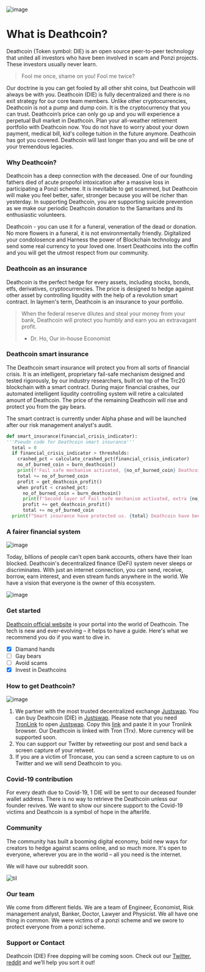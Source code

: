 ![image](https://pbs.twimg.com/media/EfH5EyUXkAA5Jse.png)


# What is Deathcoin?

Deathcoin (Token symbol: DIE) is an open source peer-to-peer technology that united all investors who have been involved in scam and Ponzi projects. These investors usually never learn. 

> Fool me once, shame on you! Fool me twice?

Our doctrine is you can get fooled by all other shit coins, but Deathcoin will always be with you. Deathcoin (DIE) is fully decentralized and there is no exit strategy for our core team members. Unlike other cryptocurrencies, Deathcoin is not a pump and dump coin. It is the cryptocurrency that you can trust. Deathcoin’s price can only go up and you will experience a perpetual Bull market in Deathcoin. Plan your all-weather retirement portfolio with Deathcoin now. You do not have to worry about your down payment, medical bill, kid's college tuition in the future anymore. Deathcoin has got you covered.  Deathcoin will last longer than you and will be one of your tremendous legacies.

### Why Deathcoin?

Deathcoin has a deep connection with the deceased. One of our founding fathers died of acute propofol intoxication after a massive loss in participating a Ponzi scheme. It is inevitable to get scammed, but Deathcoin will make you feel better, safer, stronger because you will be richer than yesterday. In supporting Deathcoin, you are supporting suicide prevention as we make our periodic Deathcoin donation to the Samaritans and its enthusiastic volunteers.

Deathcoin - you can use it for a funeral, veneration of the dead or donation. No more flowers in a funeral, it is not environmentally friendly. Digitalized your condolosence and Harness the power of Blockchain technology and send some real currency to your loved one. Insert Deathcoins into the coffin and you will get the utmost respect from our community.  


### Deathcoin as an insurance

Deathcoin is the perfect hedge for every assets, including stocks, bonds, etfs, derivatives, cryptocurrencies. The price is designed to hedge against other asset by controlling liqudity with the help of a revolution smart contract. In laymen's term, Deathcoin is an insurance to your portfolio. 

> When the federal reserve dilutes and steal your money from your bank, Deathcoin will protect you humbly and earn you an extravagant profit. 
> - Dr. Ho, Our in-house Economist 

### Deathcoin smart insurance
The Deathcoin smart insurance will protect you from all sorts of financial crisis. It is an intelligent, proprietary fail-safe mechanism designed and tested rigorously, by our industry researchers, built on top of the Trc20 blockchain with a smart contract. During major financial crashes, our automated intelligent liqudity controlling system will retire a calculated amount of Deathcoin. The price of the remaining Deathcoin will rise and protect you from the gay bears.

The smart contract is currently under Alpha phase and will be launched after our risk management analyst's audit.

```python
def smart_insurance(financial_crisis_indicator):
'''Pseudo code for Deathcoin smart insurance'''
  total = 0
  if financial_crisis_indicator > thresholds:
    crashed_pct = calculate_crashed_pct(financial_crisis_indicator)
    no_of_burned_coin = burn_deathcoin()
    print(f'Fail safe mechanism activated, {no_of_burned_coin} Deathcoins have been sent to Hell.')
    total += no_of_burned_coin
    profit = get_deathcoin_profit()
    when profit < crashed_pct:
      no_of_burned_coin = burn_deathcoin()
      print(f'Second layer of Fail safe mechanism activated, extra {no_of_burned_coin} Deathcoins have been sent to Hell.')
      profit += get_deathcoin_profit()
      total += no_of_burned_coin
  print(f"Smart insurance have protected us. {total} Deathcoin have been sent to Hell. It died so we could live.")    
```

### A fairer financial system

![image](https://mk0appinventiv4394ey.kinstacdn.com/wp-content/uploads/sites/1/2020/02/components-of-Decentralized-finance.png)

Today, billions of people can’t open bank accounts, others have their loan blocked. Deathcoin's decentralized finance (DeFi) system never sleeps or discriminates. With just an internet connection, you can send, receive, borrow, earn interest, and even stream funds anywhere in the world. We have a vision that everyone is the owner of this ecosystem.

![image](https://www.askcody.com/hubfs/cetralized-vs-discetralized-workplace5.png)


### Get started
[Deathcoin official website](https://deathcoinofficial.github.io/Deathcoin/) is your portal into the world of Deathcoin. The tech is new and ever-evolving – it helps to have a guide. Here's what we recommend you do if you want to dive in.

- [x] Diamand hands
- [ ] Gay bears
- [ ] Avoid scams
- [x] Invest in Deathcoins

### How to get Deathcoin?

![image](https://www.recast1.org/images/logos/JustSwap.png)

1. We partner with the most trusted decentralized exchange [Justswap](https://justswap.org/?lang=en-US#/scan/detail/trx/TByyFshwBL16vH7rWFEcN83RRbBjZUQ7ER). You can buy Deathcoin (DIE) in [Justswap](https://justswap.org/?lang=en-US#/scan/detail/trx/TByyFshwBL16vH7rWFEcN83RRbBjZUQ7ER). Please note that you need [TronLink](https://www.tronlink.org/) to open [Justswap](https://justswap.org/?lang=en-US#/scan/detail/trx/TByyFshwBL16vH7rWFEcN83RRbBjZUQ7ER). Copy this [link](https://justswap.org/?lang=en-US#/scan/detail/trx/TByyFshwBL16vH7rWFEcN83RRbBjZUQ7ER) and paste it in your Tronlink browser. Our Deathcoin is linked with Tron (Trx). More currency will be supported soon.
2. You can support our Twitter by retweeting our post and send back a screen capture of your retweet. 
3. If you are a victim of Troncase, you can send a screen capture to us on Twitter and we will send Deathcoin to you. 


### Covid-19 contribution
For every death due to Covid-19, 1 DIE will be sent to our deceased founder wallet address. There is no way to retrieve the Deathcoin unless our founder revives. We want to show our sincere support to the Covid-19 victims and Deathcoin is a symbol of hope in the afterlife. 


### Community
The community has built a booming digital economy, bold new ways for creators to hedge against scams online, and so much more. It's open to everyone, wherever you are in the world – all you need is the internet.

We will have our subreddit soon.

![til](https://media.tenor.com/images/9eeb440b74b6faa7bf8563f12ba9a5c9/tenor.gif)


### Our team
We come from different fields. We are a team of Engineer, Economist, Risk management analyst, Banker, Doctor, Lawyer and Physicist. We all have one thing in common. We were victims of a ponzi scheme and we swore to protect everyone from a ponzi scheme.


### Support or Contact
Deathcoin (DIE) Free dopping will be coming soon. Check out our [Twitter](https://mobile.twitter.com/deathcoinoffic1/media), [reddit](https://www.reddit.com/user/DeathcoinOfficial) and we’ll help you sort it out!
